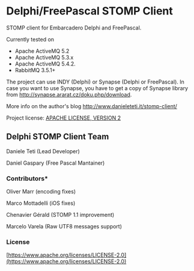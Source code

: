 # Delphi/FreePascal STOMP Client
STOMP client for Embarcadero Delphi and FreePascal.

Currently tested on
- Apache ActiveMQ 5.2
- Apache ActiveMQ 5.3.x
- Apache ActiveMQ 5.4.2.
- RabbitMQ 3.5.1+


The project can use INDY (Delphi) or Synapse (Delphi or FreePascal). In case you want to use Synapse, you have to get a copy of Synapse library from http://synapse.ararat.cz/doku.php/download. 

More info on the author's blog http://www.danieleteti.it/stomp-client/

Project license: [APACHE LICENSE, VERSION 2](https://www.apache.org/licenses/LICENSE-2.0)


## Delphi STOMP Client Team
Daniele Teti (Lead Developer)

Daniel Gaspary (Free Pascal Mantainer)

### Contributors*
Oliver Marr (encoding fixes)

Marco Mottadelli (iOS fixes)

Chenavier Gérald (STOMP 1.1 improvement)

Marcelo Varela (Raw UTF8 messages support)

### License
[https://www.apache.org/licenses/LICENSE-2.0](https://www.apache.org/licenses/LICENSE-2.0)
